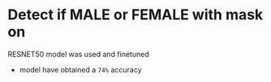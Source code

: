 # Detect if MALE or FEMALE with mask on
RESNET50 model was used and finetuned 
* model have obtained a `74%` accuracy